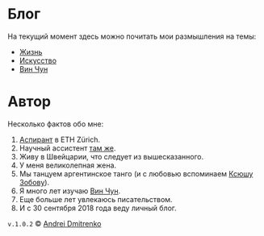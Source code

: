 # Блог

На текущий момент здесь можно почитать мои размышления на темы:

- [Жизнь](https://github.com/finelit/blog/tree/master/life)
- [Искусство](https://github.com/finelit/blog/tree/master/arts)
- [Вин Чун](https://github.com/finelit/blog/tree/master/iwco)

# Автор

Несколько фактов обо мне:  
1. [Аспирант](http://www.imsb.ethz.ch/research/zamboni/people/admitrenko.html) в ETH Zürich.
2. Научный ассиcтент [там же](http://www.imsb.ethz.ch/research/zamboni.html).
3. Живу в Швейцарии, что следует из вышесказанного.
4. У меня великолепная жена.
5. Мы танцуем аргентинское танго (и с любовью вспоминаем [Ксюшу Зобову](https://vk.com/kseniatango)).
6. Я много лет изучаю [Вин Чун](http://www.wing-chun.ru).
7. Еще больше лет увлекаюсь писательством.
8. И с 30 сентября 2018 года веду личный блог.

`v.1.0.2` &copy; [Andrei Dmitrenko](https://vk.com/fineliterature)

